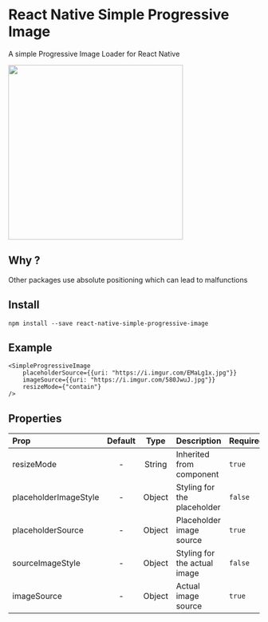 # React Native Simple Progressive Image

A simple Progressive Image Loader for React Native


[<img src="https://i.imgur.com/DvwQx7p.gif" width="350">](https://i.imgur.com/DvwQx7p.gif)

## Why ? 

Other packages use absolute positioning which can lead to malfunctions

## Install 

```
npm install --save react-native-simple-progressive-image

```

## Example

```
<SimpleProgressiveImage
	placeholderSource={{uri: "https://i.imgur.com/EMaLg1x.jpg"}}
	imageSource={{uri: "https://i.imgur.com/580JwuJ.jpg"}}
	resizeMode={"contain"}
/>
```

## Properties

| Prop  | Default  | Type | Description | Required |
| :------------ |:---------------:| :---------------:| :-----| :-----|
| resizeMode | - | String | Inherited from <Image /> component | `true` | 
| placeholderImageStyle | - | Object | Styling for the placeholder | `false` |
| placeholderSource | - | Object | Placeholder image source | `true` |
| sourceImageStyle | - | Object | Styling for the actual image | `false` | 
| imageSource | - | Object | Actual image source | `true` |
